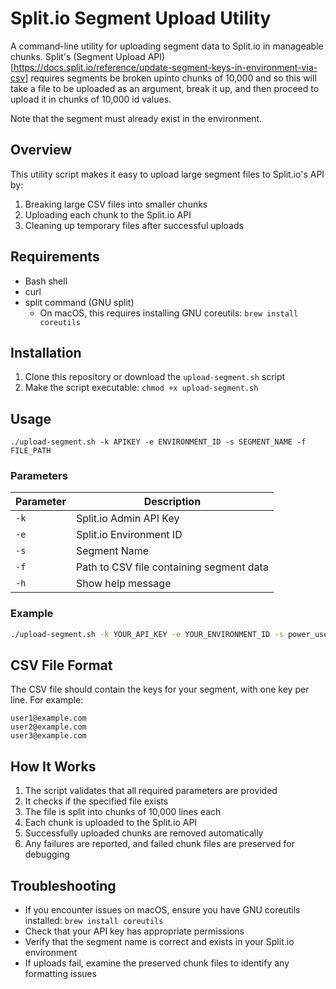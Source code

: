 # Split.io Segment Upload Utility

A command-line utility for uploading segment data to Split.io in manageable chunks. Split's (Segment Upload API)[https://docs.split.io/reference/update-segment-keys-in-environment-via-csv] requires segments be broken upinto chunks of 10,000 and so this will take a file to be uploaded as an argument, break it up, and then proceed to upload it in chunks of 10,000 id values. 

Note that the segment must already exist in the environment. 

## Overview

This utility script makes it easy to upload large segment files to Split.io's API by:

1. Breaking large CSV files into smaller chunks
2. Uploading each chunk to the Split.io API
3. Cleaning up temporary files after successful uploads

## Requirements

- Bash shell
- curl
- split command (GNU split)
  - On macOS, this requires installing GNU coreutils: `brew install coreutils`

## Installation

1. Clone this repository or download the `upload-segment.sh` script
2. Make the script executable: `chmod +x upload-segment.sh`

## Usage

```
./upload-segment.sh -k APIKEY -e ENVIRONMENT_ID -s SEGMENT_NAME -f FILE_PATH
```

### Parameters

| Parameter | Description |
|-----------|-------------|
| `-k` | Split.io Admin API Key |
| `-e` | Split.io Environment ID |
| `-s` | Segment Name |
| `-f` | Path to CSV file containing segment data |
| `-h` | Show help message |

### Example

```bash
./upload-segment.sh -k YOUR_API_KEY -e YOUR_ENVIRONMENT_ID -s power_users -f /path/to/users.csv
```

## CSV File Format

The CSV file should contain the keys for your segment, with one key per line. For example:

```
user1@example.com
user2@example.com
user3@example.com
```

## How It Works

1. The script validates that all required parameters are provided
2. It checks if the specified file exists
3. The file is split into chunks of 10,000 lines each
4. Each chunk is uploaded to the Split.io API
5. Successfully uploaded chunks are removed automatically
6. Any failures are reported, and failed chunk files are preserved for debugging

## Troubleshooting

- If you encounter issues on macOS, ensure you have GNU coreutils installed: `brew install coreutils`
- Check that your API key has appropriate permissions
- Verify that the segment name is correct and exists in your Split.io environment
- If uploads fail, examine the preserved chunk files to identify any formatting issues

